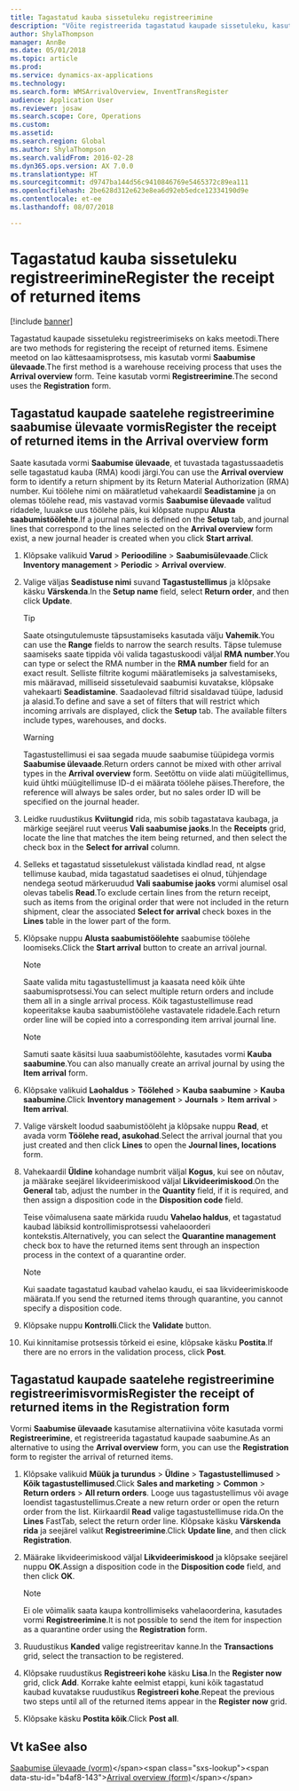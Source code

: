 ```yaml
---
title: Tagastatud kauba sissetuleku registreerimine
description: "Võite registreerida tagastatud kaupade sissetuleku, kasutades saabumise ülevaate vormi või registreerimisvormi."
author: ShylaThompson
manager: AnnBe
ms.date: 05/01/2018
ms.topic: article
ms.prod: 
ms.service: dynamics-ax-applications
ms.technology: 
ms.search.form: WMSArrivalOverview, InventTransRegister
audience: Application User
ms.reviewer: josaw
ms.search.scope: Core, Operations
ms.custom: 
ms.assetid: 
ms.search.region: Global
ms.author: ShylaThompson
ms.search.validFrom: 2016-02-28
ms.dyn365.ops.version: AX 7.0.0
ms.translationtype: HT
ms.sourcegitcommit: d9747ba144d56c9410846769e5465372c89ea111
ms.openlocfilehash: 2be628d312e623e8ea6d92eb5edce12334190d9e
ms.contentlocale: et-ee
ms.lasthandoff: 08/07/2018

---
```



# <a name="register-the-receipt-of-returned-items"></a><span data-ttu-id="b4af8-103">Tagastatud kauba sissetuleku registreerimine</span><span class="sxs-lookup"><span data-stu-id="b4af8-103">Register the receipt of returned items</span></span> 

[!include [banner](../includes/banner.md)]


<span data-ttu-id="b4af8-104">Tagastatud kaupade sissetuleku registreerimiseks on kaks meetodi.</span><span class="sxs-lookup"><span data-stu-id="b4af8-104">There are two methods for registering the receipt of returned items.</span></span> <span data-ttu-id="b4af8-105">Esimene meetod on lao kättesaamisprotsess, mis kasutab vormi **Saabumise ülevaade**.</span><span class="sxs-lookup"><span data-stu-id="b4af8-105">The first method is a warehouse receiving process that uses the **Arrival overview** form.</span></span> <span data-ttu-id="b4af8-106">Teine kasutab vormi **Registreerimine**.</span><span class="sxs-lookup"><span data-stu-id="b4af8-106">The second uses the **Registration** form.</span></span>

## <a name="register-the-receipt-of-returned-items-in-the-arrival-overview-form"></a><span data-ttu-id="b4af8-107">Tagastatud kaupade saatelehe registreerimine saabumise ülevaate vormis</span><span class="sxs-lookup"><span data-stu-id="b4af8-107">Register the receipt of returned items in the Arrival overview form</span></span>

<span data-ttu-id="b4af8-108">Saate kasutada vormi **Saabumise ülevaade**, et tuvastada tagastussaadetis selle tagastatud kauba (RMA) koodi järgi.</span><span class="sxs-lookup"><span data-stu-id="b4af8-108">You can use the **Arrival overview** form to identify a return shipment by its Return Material Authorization (RMA) number.</span></span> <span data-ttu-id="b4af8-109">Kui töölehe nimi on määratletud vahekaardil **Seadistamine** ja on olemas töölehe read, mis vastavad vormis **Saabumise ülevaade** valitud ridadele, luuakse uus töölehe päis, kui klõpsate nuppu **Alusta saabumistöölehte**.</span><span class="sxs-lookup"><span data-stu-id="b4af8-109">If a journal name is defined on the **Setup** tab, and journal lines that correspond to the lines selected on the **Arrival overview** form exist, a new journal header is created when you click **Start arrival**.</span></span>

1.  <span data-ttu-id="b4af8-110">Klõpsake valikuid **Varud** \> **Perioodiline** \> **Saabumisülevaade**.</span><span class="sxs-lookup"><span data-stu-id="b4af8-110">Click **Inventory management** \> **Periodic** \> **Arrival overview**.</span></span>

2.  <span data-ttu-id="b4af8-111">Valige väljas **Seadistuse nimi** suvand **Tagastustellimus** ja klõpsake käsku **Värskenda**.</span><span class="sxs-lookup"><span data-stu-id="b4af8-111">In the **Setup name** field, select **Return order**, and then click **Update**.</span></span>
    

    > [!TIP]
    > <P><span data-ttu-id="b4af8-112">Saate otsingutulemuste täpsustamiseks kasutada välju <STRONG>Vahemik</STRONG>.</span><span class="sxs-lookup"><span data-stu-id="b4af8-112">You can use the <STRONG>Range</STRONG> fields to narrow the search results.</span></span> <span data-ttu-id="b4af8-113">Täpse tulemuse saamiseks saate tippida või valida tagastuskoodi väljal <STRONG>RMA number</STRONG>.</span><span class="sxs-lookup"><span data-stu-id="b4af8-113">You can type or select the RMA number in the <STRONG>RMA number</STRONG> field for an exact result.</span></span> <span data-ttu-id="b4af8-114">Selliste filtrite kogumi määratlemiseks ja salvestamiseks, mis määravad, milliseid sissetulevaid saabumisi kuvatakse, klõpsake vahekaarti <STRONG>Seadistamine</STRONG>. Saadaolevad filtrid sisaldavad tüüpe, ladusid ja alasid.</span><span class="sxs-lookup"><span data-stu-id="b4af8-114">To define and save a set of filters that will restrict which incoming arrivals are displayed, click the <STRONG>Setup</STRONG> tab. The available filters include types, warehouses, and docks.</span></span></P>

    

    > [!WARNING]
    > <P><span data-ttu-id="b4af8-115">Tagastustellimusi ei saa segada muude saabumise tüüpidega vormis <STRONG>Saabumise ülevaade</STRONG>.</span><span class="sxs-lookup"><span data-stu-id="b4af8-115">Return orders cannot be mixed with other arrival types in the <STRONG>Arrival overview</STRONG> form.</span></span> <span data-ttu-id="b4af8-116">Seetõttu on viide alati müügitellimus, kuid ühtki müügitellimuse ID-d ei määrata töölehe päises.</span><span class="sxs-lookup"><span data-stu-id="b4af8-116">Therefore, the reference will always be sales order, but no sales order ID will be specified on the journal header.</span></span></P>



3.  <span data-ttu-id="b4af8-117">Leidke ruudustikus **Kviitungid** rida, mis sobib tagastatava kaubaga, ja märkige seejärel ruut veerus **Vali saabumise jaoks**.</span><span class="sxs-lookup"><span data-stu-id="b4af8-117">In the **Receipts** grid, locate the line that matches the item being returned, and then select the check box in the **Select for arrival** column.</span></span>

4.  <span data-ttu-id="b4af8-118">Selleks et tagastatud sissetulekust välistada kindlad read, nt algse tellimuse kaubad, mida tagastatud saadetises ei olnud, tühjendage nendega seotud märkeruudud **Vali saabumise jaoks** vormi alumisel osal olevas tabelis **Read**.</span><span class="sxs-lookup"><span data-stu-id="b4af8-118">To exclude certain lines from the return receipt, such as items from the original order that were not included in the return shipment, clear the associated **Select for arrival** check boxes in the **Lines** table in the lower part of the form.</span></span>

5.  <span data-ttu-id="b4af8-119">Klõpsake nuppu **Alusta saabumistöölehte** saabumise töölehe loomiseks.</span><span class="sxs-lookup"><span data-stu-id="b4af8-119">Click the **Start arrival** button to create an arrival journal.</span></span>
    

    > [!NOTE]
    > <P><span data-ttu-id="b4af8-120">Saate valida mitu tagastustellimust ja kaasata need kõik ühte saabumisprotsessi.</span><span class="sxs-lookup"><span data-stu-id="b4af8-120">You can select multiple return orders and include them all in a single arrival process.</span></span> <span data-ttu-id="b4af8-121">Kõik tagastustellimuse read kopeeritakse kauba saabumistöölehe vastavatele ridadele.</span><span class="sxs-lookup"><span data-stu-id="b4af8-121">Each return order line will be copied into a corresponding item arrival journal line.</span></span></P>

    

    > [!NOTE]
    > <P><span data-ttu-id="b4af8-122">Samuti saate käsitsi luua saabumistöölehte, kasutades vormi <STRONG>Kauba saabumine</STRONG>.</span><span class="sxs-lookup"><span data-stu-id="b4af8-122">You can also manually create an arrival journal by using the <STRONG>Item arrival</STRONG> form.</span></span> 



6.  <span data-ttu-id="b4af8-123">Klõpsake valikuid **Laohaldus** \> **Töölehed** \> **Kauba saabumine** \> **Kauba saabumine**.</span><span class="sxs-lookup"><span data-stu-id="b4af8-123">Click **Inventory management** \> **Journals** \> **Item arrival** \> **Item arrival**.</span></span>

7.  <span data-ttu-id="b4af8-124">Valige värskelt loodud saabumistööleht ja klõpsake nuppu **Read**, et avada vorm **Töölehe read, asukohad**.</span><span class="sxs-lookup"><span data-stu-id="b4af8-124">Select the arrival journal that you just created and then click **Lines** to open the **Journal lines, locations** form.</span></span>

8.  <span data-ttu-id="b4af8-125">Vahekaardil **Üldine** kohandage numbrit väljal **Kogus**, kui see on nõutav, ja määrake seejärel likvideerimiskood väljal **Likvideerimiskood**.</span><span class="sxs-lookup"><span data-stu-id="b4af8-125">On the **General** tab, adjust the number in the **Quantity** field, if it is required, and then assign a disposition code in the **Disposition code** field.</span></span>
    
    <span data-ttu-id="b4af8-126">Teise võimalusena saate märkida ruudu **Vahelao haldus**, et tagastatud kaubad läbiksid kontrollimisprotsessi vahelaoorderi kontekstis.</span><span class="sxs-lookup"><span data-stu-id="b4af8-126">Alternatively, you can select the **Quarantine management** check box to have the returned items sent through an inspection process in the context of a quarantine order.</span></span>
    

    > [!NOTE]
    > <P><span data-ttu-id="b4af8-127">Kui saadate tagastatud kaubad vahelao kaudu, ei saa likvideerimiskoode määrata.</span><span class="sxs-lookup"><span data-stu-id="b4af8-127">If you send the returned items through quarantine, you cannot specify a disposition code.</span></span></P>



9.  <span data-ttu-id="b4af8-128">Klõpsake nuppu **Kontrolli**.</span><span class="sxs-lookup"><span data-stu-id="b4af8-128">Click the **Validate** button.</span></span>

10. <span data-ttu-id="b4af8-129">Kui kinnitamise protsessis tõrkeid ei esine, klõpsake käsku **Postita**.</span><span class="sxs-lookup"><span data-stu-id="b4af8-129">If there are no errors in the validation process, click **Post**.</span></span>

## <a name="register-the-receipt-of-returned-items-in-the-registration-form"></a><span data-ttu-id="b4af8-130">Tagastatud kaupade saatelehe registreerimine registreerimisvormis</span><span class="sxs-lookup"><span data-stu-id="b4af8-130">Register the receipt of returned items in the Registration form</span></span>

<span data-ttu-id="b4af8-131">Vormi **Saabumise ülevaade** kasutamise alternatiivina võite kasutada vormi **Registreerimine**, et registreerida tagastatud kaupade saabumine.</span><span class="sxs-lookup"><span data-stu-id="b4af8-131">As an alternative to using the **Arrival overview** form, you can use the **Registration** form to register the arrival of returned items.</span></span>

1.  <span data-ttu-id="b4af8-132">Klõpsake valikuid **Müük ja turundus** \> **Üldine** \> **Tagastustellimused** \> **Kõik tagastustellimused**.</span><span class="sxs-lookup"><span data-stu-id="b4af8-132">Click **Sales and marketing** \> **Common** \> **Return orders** \> **All return orders**.</span></span> <span data-ttu-id="b4af8-133">Looge uus tagastustellimus või avage loendist tagastustellimus.</span><span class="sxs-lookup"><span data-stu-id="b4af8-133">Create a new return order or open the return order from the list.</span></span> <span data-ttu-id="b4af8-134">Kiirkaardil **Read** valige tagastustellimuse rida.</span><span class="sxs-lookup"><span data-stu-id="b4af8-134">On the **Lines** FastTab, select the return order line.</span></span> <span data-ttu-id="b4af8-135">Klõpsake käsku **Värskenda rida** ja seejärel valikut **Registreerimine**.</span><span class="sxs-lookup"><span data-stu-id="b4af8-135">Click **Update line**, and then click **Registration**.</span></span>

2.  <span data-ttu-id="b4af8-136">Määrake likvideerimiskood väljal **Likvideerimiskood** ja klõpsake seejärel nuppu **OK**.</span><span class="sxs-lookup"><span data-stu-id="b4af8-136">Assign a disposition code in the **Disposition code** field, and then click **OK**.</span></span>
    

    > [!NOTE]
    > <P><span data-ttu-id="b4af8-137">Ei ole võimalik saata kaupa kontrollimiseks vahelaoorderina, kasutades vormi <STRONG>Registreerimine</STRONG>.</span><span class="sxs-lookup"><span data-stu-id="b4af8-137">It is not possible to send the item for inspection as a quarantine order using the <STRONG>Registration</STRONG> form.</span></span></P>



3.  <span data-ttu-id="b4af8-138">Ruudustikus **Kanded** valige registreeritav kanne.</span><span class="sxs-lookup"><span data-stu-id="b4af8-138">In the **Transactions** grid, select the transaction to be registered.</span></span>

4.  <span data-ttu-id="b4af8-139">Klõpsake ruudustikus **Registreeri kohe** käsku **Lisa**.</span><span class="sxs-lookup"><span data-stu-id="b4af8-139">In the **Register now** grid, click **Add**.</span></span> <span data-ttu-id="b4af8-140">Korrake kahte eelmist etappi, kuni kõik tagastatud kaubad kuvatakse ruudustikus **Registreeri kohe**.</span><span class="sxs-lookup"><span data-stu-id="b4af8-140">Repeat the previous two steps until all of the returned items appear in the **Register now** grid.</span></span>

5.  <span data-ttu-id="b4af8-141">Klõpsake käsku **Postita kõik**.</span><span class="sxs-lookup"><span data-stu-id="b4af8-141">Click **Post all**.</span></span>

## <a name="see-also"></a><span data-ttu-id="b4af8-142">Vt ka</span><span class="sxs-lookup"><span data-stu-id="b4af8-142">See also</span></span>

<span data-ttu-id="b4af8-143">[Saabumise ülevaade (vorm)](https://technet.microsoft.com/en-us/library/hh227654\(v=ax.60\))</span><span class="sxs-lookup"><span data-stu-id="b4af8-143">[Arrival overview (form)](https://technet.microsoft.com/en-us/library/hh227654\(v=ax.60\))</span></span>

  



